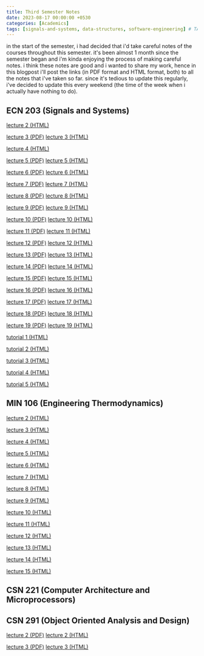 ```yaml
---
title: Third Semester Notes
date: 2023-08-17 00:00:00 +0530
categories: [Academics]
tags: [signals-and-systems, data-structures, software-engineering] # TAG names should always be lowercase
---
```


in the start of the semester, i had decided that i'd take careful notes of the courses throughout this semester. it's been almost 1 month since the semester began and i'm kinda enjoying the process of making careful notes. i think these notes are good and i wanted to share my work, hence in this blogpost i'll post the links (in PDF format and HTML format, both) to all the notes that i've taken so far. since it's tedious to update this regularly, i've decided to update this every weekend (the time of the week when i actually have nothing to do).

## ECN 203 (Signals and Systems)

<a href="https://raw.githack.com/MmukulKhedekar/ECN-203/main/notes/lecture2/lecture%202%20(20%207%202023)%20267565cb4f334348b48c141e6aa1da8b.html"> lecture 2 (HTML)</a>

<a href="https://docs.google.com/viewer?url=https://raw.githubusercontent.com/MmukulKhedekar/ECN-203/main/notes/lecture3.pdf">lecture 3 (PDF)</a> <a href="https://raw.githack.com/MmukulKhedekar/ECN-203/main/notes/lecture3/lecture%203%20(24%207%202023)%201984168e42aa453684c3a093287cc6b1.html"> lecture 3 (HTML)</a>

<a href="https://raw.githack.com/MmukulKhedekar/ECN-203/main/notes/lecture4/lecture%204%20(25%207%202023)%20f4e38ab67e79447683e52cea7b0b1e45.html"> lecture 4 (HTML)</a>

<a href="https://docs.google.com/viewer?url=https://raw.githubusercontent.com/MmukulKhedekar/ECN-203/main/notes/lecture3=5.pdf">lecture 5 (PDF)</a> <a href="https://raw.githack.com/MmukulKhedekar/ECN-203/main/notes/lecture5/lecture%205%20(27%207%202023)%2076f1a5bea88e48cc8c5c5023522d6b80.html"> lecture 5 (HTML)</a>

<a href="https://docs.google.com/viewer?url=https://raw.githubusercontent.com/MmukulKhedekar/ECN-203/main/notes/lecture6.pdf">lecture 6 (PDF)</a> <a href="https://raw.githack.com/MmukulKhedekar/ECN-203/main/notes/lecture6/lecture%206%20(1%208%202023)%203bb55a8c5b94425a8c9233ed2567be7d.html"> lecture 6 (HTML)</a>

<a href="https://docs.google.com/viewer?url=https://raw.githubusercontent.com/MmukulKhedekar/ECN-203/main/notes/lecture7.pdf">lecture 7 (PDF)</a> <a href="https://raw.githack.com/MmukulKhedekar/ECN-203/main/notes/lecture7/lecture%207%20(7%208%202023)%2069528b7f3d95421e8c5f368f212b23f3.html"> lecture 7 (HTML)</a>

<a href="https://docs.google.com/viewer?url=https://raw.githubusercontent.com/MmukulKhedekar/ECN-203/main/notes/lecture8.pdf">lecture 8 (PDF)</a> <a href="https://raw.githack.com/MmukulKhedekar/ECN-203/main/notes/lecture8/lecture%208%20(7%208%202023)%2022355b8c07ed4d3484a2b5c05b9a2d6d.html"> lecture 8 (HTML)</a>

<a href="https://docs.google.com/viewer?url=https://raw.githubusercontent.com/MmukulKhedekar/ECN-203/main/notes/lecture9.pdf">lecture 9 (PDF)</a> <a href="https://raw.githack.com/MmukulKhedekar/ECN-203/main/notes/lecture9/lecture%209%20(8%208%202023)%20ba41a8dda7c2440aa2d799e424b80981.html"> lecture 9 (HTML)</a>

<a href="https://docs.google.com/viewer?url=https://raw.githubusercontent.com/MmukulKhedekar/ECN-203/main/notes/lecture10.pdf">lecture 10 (PDF)</a> <a href="https://raw.githack.com/MmukulKhedekar/ECN-203/main/notes/lecture10/lecture%2010%20(10%208%202023)%20173b6615228145549c311ba7f6fa484b.html"> lecture 10 (HTML)</a>

<a href="https://docs.google.com/viewer?url=https://raw.githubusercontent.com/MmukulKhedekar/ECN-203/main/notes/lecture11.pdf">lecture 11 (PDF)</a> <a href="https://raw.githack.com/MmukulKhedekar/ECN-203/main/notes/lecture11/lecture%2011%20(11%208%202023)%20a354a5bdf5d4488fa5f53298415216cb.html"> lecture 11 (HTML)</a>

<a href="https://docs.google.com/viewer?url=https://raw.githubusercontent.com/MmukulKhedekar/ECN-203/main/notes/lecture12.pdf">lecture 12 (PDF)</a> <a href="https://raw.githack.com/MmukulKhedekar/ECN-203/main/notes/lecture12/lecture%2012%20(14%208%202023)%20bf287c329f7d4e9080135377031d1050.html"> lecture 12 (HTML)</a>

<a href="https://docs.google.com/viewer?url=https://raw.githubusercontent.com/MmukulKhedekar/ECN-203/main/notes/lecture13.pdf">lecture 13 (PDF)</a> <a href="https://raw.githack.com/MmukulKhedekar/ECN-203/main/notes/lecture13/lecture%2013%20(17%208%202023)%20259eaf223bad4adfa0088cf0eaa195cd.html"> lecture 13 (HTML)</a>

<a href="https://docs.google.com/viewer?url=https://raw.githubusercontent.com/MmukulKhedekar/ECN-203/main/notes/lecture14.pdf">lecture 14 (PDF)</a> <a href="https://raw.githack.com/MmukulKhedekar/ECN-203/main/notes/lecture14/lecture%2014%20(21%208%202023)%20812fc0931c4a4fd2bedf9dca4ee0e3af.html"> lecture 14 (HTML)</a>

<a href="https://docs.google.com/viewer?url=https://raw.githubusercontent.com/MmukulKhedekar/ECN-203/main/notes/lecture15.pdf">lecture 15 (PDF)</a> <a href="https://raw.githack.com/MmukulKhedekar/ECN-203/main/notes/lecture15/lecture%2015%20(22%208%202023)%20c6b41d32b23147a3ba6e2284247a1964.html"> lecture 15 (HTML)</a>

<a href="https://docs.google.com/viewer?url=https://raw.githubusercontent.com/MmukulKhedekar/ECN-203/main/notes/lecture16.pdf">lecture 16 (PDF)</a> <a href="https://raw.githack.com/MmukulKhedekar/ECN-203/main/notes/lecture16/lecture%2016%20(24%208%202023)%207f8edf9befd54c68a5677fe8c1a5a1da.html"> lecture 16 (HTML)</a>

<a href="https://docs.google.com/viewer?url=https://raw.githubusercontent.com/MmukulKhedekar/ECN-203/main/notes/lecture17.pdf">lecture 17 (PDF)</a> <a href="https://raw.githack.com/MmukulKhedekar/ECN-203/main/notes/lecture17/lecture%2017%20(28%208%202023)%20ebbd474d19bd4dedb3541d85237f97a1.html"> lecture 17 (HTML)</a>

<a href="https://docs.google.com/viewer?url=https://raw.githubusercontent.com/MmukulKhedekar/ECN-203/main/notes/lecture18.pdf">lecture 18 (PDF)</a> <a href="https://raw.githack.com/MmukulKhedekar/ECN-203/main/notes/lecture18/lecture%2018%20(29%208%202023)%20cfe4d5c922244572bbe13896d87bf573.html"> lecture 18 (HTML)</a>

<a href="https://docs.google.com/viewer?url=https://raw.githubusercontent.com/MmukulKhedekar/ECN-203/main/notes/lecture19.pdf">lecture 19 (PDF)</a> <a href="https://raw.githack.com/MmukulKhedekar/ECN-203/main/notes/lecture19/lecture%2019%20(31%208%202023)%20e9637706552c440ba9b08ab6c1fb70be.html"> lecture 19 (HTML)</a>

<a href="https://raw.githack.com/MmukulKhedekar/ECN-203/main/notes/lecture12/lecture%2012%20(14%208%202023)%20bf287c329f7d4e9080135377031d1050.html"> tutorial 1 (HTML)</a>

<a href="https://raw.githack.com/MmukulKhedekar/ECN-203/main/tut2/tutorial%203%20(14%208%202023)%20cbacd3e77bc34dba8f8952ca84cc05e0.html"> tutorial 2 (HTML)</a>

<a href="https://raw.githack.com/MmukulKhedekar/ECN-203/main/notes/lecture12/lecture%2012%20(14%208%202023)%20bf287c329f7d4e9080135377031d1050.html"> tutorial 3 (HTML)</a>

<a href="https://raw.githack.com/MmukulKhedekar/ECN-203/main/notes/lecture12/lecture%2012%20(14%208%202023)%20bf287c329f7d4e9080135377031d1050.html"> tutorial 4 (HTML)</a>

<a href="https://raw.githack.com/MmukulKhedekar/ECN-203/main/tut5/tutorial%205%20(23%208%202023)%20b1ecd39071fa4027a4c79078c44bd2be.html"> tutorial 5 (HTML)</a>

## MIN 106 (Engineering Thermodynamics)

<a href="https://raw.githack.com/MmukulKhedekar/MIN-106/main/lecture_notes/lecture2/lecture%202%20(20%207%202023)%200207e1e6f5c14c87a57d53c23bbb5aae.html"> lecture 2 (HTML)</a>

<a href="https://raw.githack.com/MmukulKhedekar/MIN-106/main/lecture_notes/lecture3/lecture%203%20(27%207%202023)%20d2aa3bb1fa1c4f71bbeede2e8be20ea9.html"> lecture 3 (HTML)</a>

<a href="https://raw.githack.com/MmukulKhedekar/MIN-106/main/lecture_notes/lecture4/lecture%204%20(1%208%202023)%207408bb5efd4141acb3830e3be1414997.html"> lecture 4 (HTML)</a>

<a href="https://raw.githack.com/MmukulKhedekar/MIN-106/main/lecture_notes/lecture5/lecture%205%20(7%208%202023)%20b46f66827f5c481a9ca1bea821149cdd.html"> lecture 5 (HTML)</a>

<a href="https://raw.githack.com/MmukulKhedekar/MIN-106/main/lecture_notes/lecture6/lecture%206%20(8%208%202023)%2058f5e94f22c9490a993215e2de6b5269.html"> lecture 6 (HTML)</a>

<a href="https://raw.githack.com/MmukulKhedekar/MIN-106/main/lecture_notes/lecture7/lecture%207%20(10%208%202023)%2046c5ca80086c4c1cb737407832bbeac6.html"> lecture 7 (HTML)</a>

<a href="https://raw.githack.com/MmukulKhedekar/MIN-106/main/lecture_notes/lecture8/lecture%208%20(14%208%202023)%20a8318f9f02de403b987780d394a15846.html"> lecture 8 (HTML)</a>

<a href="https://raw.githack.com/MmukulKhedekar/MIN-106/main/lecture_notes/lecture9/lecture%209%20(17%208%202023)%20f99d0944876349e8995d883d50c15875.html"> lecture 9 (HTML)</a>

<a href="https://raw.githack.com/MmukulKhedekar/MIN-106/main/lecture_notes/lecture10/lecture%2010%20(21%208%202023)%2095c3213350fc4963bf67590a59fab57d.html"> lecture 10 (HTML)</a>

<a href="https://raw.githack.com/MmukulKhedekar/MIN-106/main/lecture_notes/lecture11/lecture%2011%20(22%208%202023)%202d29239d4ba04bf4b5d156d573030eec.html"> lecture 11 (HTML)</a>

<a href="https://raw.githack.com/MmukulKhedekar/MIN-106/main/lecture_notes/lecture12/lecture%2012%20(24%208%202023)%20e6bf2655dfc84eb4a87e21dac4c23f9f.html"> lecture 12 (HTML)</a>

<a href="https://raw.githack.com/MmukulKhedekar/MIN-106/main/lecture_notes/lecture13/lecture%2013%20(29%208%202023)%20540e2c35fbc94ce7bdc2daa0a6c6328f.html"> lecture 13 (HTML)</a>

<a href="https://raw.githack.com/MmukulKhedekar/MIN-106/main/lecture_notes/lecture14/lecture%2014%20(5%209%202023)%206dc9ca0cbdea41448d407b24246e2957.html"> lecture 14 (HTML)</a>

<a href="https://raw.githack.com/MmukulKhedekar/MIN-106/main/lecture_notes/lecture15/lecture%2015%20(11%209%202023)%2079ff06889b4141068c435617915e60b4.html"> lecture 15 (HTML)</a>

## CSN 221 (Computer Architecture and Microprocessors)



## CSN 291 (Object Oriented Analysis and Design)

<a href="https://docs.google.com/viewer?url=https://raw.githubusercontent.com/MmukulKhedekar/CSN-291/main/notes/lecture2.pdf">lecture 2 (PDF)</a> <a href="https://raw.githack.com/MmukulKhedekar/CSN-291/main/notes/lecture2/lecture%202%20(25%207%202023)%2088233ed2bec34590bf0d1f26d57ba79a.html"> lecture 2 (HTML)</a>

<a href="https://docs.google.com/viewer?url=https://raw.githubusercontent.com/MmukulKhedekar/CSN-291/main/notes/lecture3.pdf">lecture 3 (PDF)</a> <a href="https://raw.githack.com/MmukulKhedekar/CSN-291/main/notes/lecture3/lecture%203%20(27%207%202023)%20476e24dc4052412c9cbb4403e69e43a3.html"> lecture 3 (HTML)</a>
